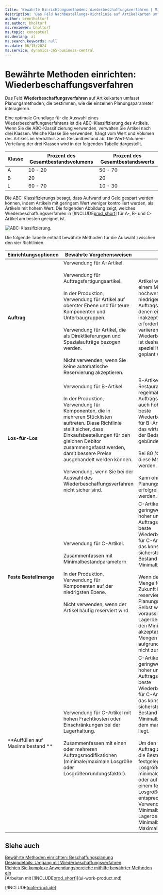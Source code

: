 ```yaml
---
title: 'Bewährte Einrichtungsmethoden: Wiederbeschaffungsverfahren | Microsoft Docs'
description: 'Das Feld Nachbestellungs-Richtlinie auf Artikelkarten umfasst vier verschiedene Planungsmethoden, die bestimmen, wie die einzelnen Planungsparameter interagieren.'
author: brentholtorf
ms.author: bholtorf
ms.reviewer: bholtorf
ms.topic: conceptual
ms.devlang: al
ms.search.keywords: null
ms.date: 06/13/2024
ms.service: dynamics-365-business-central
---
```

# <a name="setup-best-practices-reordering-policies"></a>Bewährte Methoden einrichten: Wiederbeschaffungsverfahren

Das Feld **Wiederbeschaffungsverfahren** auf Artikelkarten umfasst Planungsmethoden, die bestimmen, wie die einzelnen Planungsparameter interagieren.  

Eine optimale Grundlage für die Auswahl eines Wiederbeschaffungsverfahrens ist die ABC-Klassifizierung des Artikels. Wenn Sie die ABC-Klassifizierung verwenden, verwalten Sie Artikel nach drei Klassen. Welche Klasse Sie verwenden, hängt vom Wert und Volumen des Artikels im Verhältnis zum Gesamtbestand ab. Die Wert-Volumen-Verteilung der drei Klassen wird in der folgenden Tabelle dargestellt.

|Klasse|Prozent des Gesamtbestandsvolumens|Prozent des Gesamtbestandswerts|
|-----|-----------------------------|----------------------------|
|A|10 - 20|50 - 70|
|B|20|20|
|L|60 - 70|10 - 30|

Die ABC-Klassifizierungs besagt, dass Aufwand und Geld gespart werden können, indem Artikeln mit geringem Wert weniger kontrolliert werden, als Artikeln mit hohem Wert. Die folgenden Abbildung zeigt, welches Wiederbeschaffungsverfahren in [!INCLUDE[prod_short](includes/prod_short.md)] für A-, B- und C-Artikel am besten geeignet ist.

![ABC-Klassifizierung.](media/abc_classification.png "abc_classification")

Die folgende Tabelle enthält bewährte Methoden für die Auswahl zwischen den vier Richtlinien.  

|Einrichtungsoptionen|Bewährte Vorgehensweisen|Bemerkung|  
|------------------|-------------------|-------------|  
|**Auftrag**|Verwendung für A-Artikel.<br /><br /> Verwendung für Auftragsfertigungsartikel.<br /><br /> In der Produktion, Verwendung für Artikel auf oberster Ebene und für teure Komponenten und Unterbaugruppen.<br /><br /> Verwendung für Artikel, die als Direktlieferungen und Spezialaufträge bezogen werden.<br /><br /> Nicht verwenden, wenn Sie keine automatische Reservierung akzeptieren.|Artikel wie Ledercouchs in einem Möbelgeschäft sind hochwertige Artikel mit niedriger und unregelmäßiger Auftragsgeschwindigkeit, bei denen eine Lagerhaltung inakzeptabel ist oder die erforderlichen Attribute variieren. Das beste Wiederbeschaffungsverfahren ist deshalb eines, bei dem speziell für jeden Bedarf geplant wird.|  
|**Los-für-Los**|Verwendung für B-Artikel.<br /><br /> In der Produktion, Verwendung für Komponenten, die in mehreren Stücklisten auftreten. Diese Richtlinie stellt sicher, dass Einkaufsbestellungen für den gleichen Debitor zusammengefasst werden, damit bessere Preise ausgehandelt werden können.<br /><br /> Verwendung, wenn Sie bei der Auswahl des Wiederbeschaffungsverfahren nicht sicher sind.|B-Artikel, z. B. Restaurantstühle, haben eine regelmäßige und relative hohe Auftragsgeschwindigkeit, aber auch hohe Frachtkosten. Das beste Wiederbeschaffungsverfahren für B-Artikel ist deshalb eines, das wirtschaftlich ist, indem der Bedarf im Bestellzyklus gebündelt wird.<br /><br /> Bei 80 % der Artikel kann diese Methode verwendet werden.<br /><br /> Kann ohne Planungsparameter erfolgreich verwendet werden.|  
|**Feste Bestellmenge**|Verwendung für C-Artikel.<br /><br /> Zusammenfassen mit Minimalbestandparametern.<br /><br /> In der Produktion, Verwendung für Komponenten auf der niedrigsten Ebene.<br /><br /> Nicht verwenden, wenn der Artikel häufig reserviert wird.|C-Artikel wie Teetassen sind geringwertige Artikel mit hoher und regelmäßiger Auftragsgeschwindigkeit. Das beste Wiederbeschaffungsverfahren für C-Artikel ist deshalb eines, das konstante Verfügbarkeit sicherstellt, indem der Bestand immer über dem Minimalbestand liegt.<br /><br /> Wenn der Benutzer eine Menge für einen in der Zukunft liegenden Bedarf reserviert, wird die Planungsgrundlage gestört. Selbst wenn der voraussichtliche Lagerbestand im Hinblick auf den Minimalbestand akzeptabel ist, stehen die Mengen möglicherweise aufgrund der Reservierung nicht zur Verfügung.|  
|**Auffüllen auf Maximalbestand **|Verwendung für C-Artikel mit hohen Frachtkosten oder Einschränkungen bei der Lagerhaltung.<br /><br /> Zusammenfassen mit einen oder mehreren Auftragsmodifikationen (minimale/maximale Losgröße oder Losgrößenrundungsfaktor).|C-Artikel wie Teetassen sind geringwertige Artikel mit hoher und regelmäßiger Auftragsgeschwindigkeit. Das beste Wiederbeschaffungsverfahren für C-Artikel ist deshalb eines, das konstante Verfügbarkeit sicherstellt, indem der Bestand immer über dem Minimalbestand, aber unter dem maximalen Lagerbestand liegt.<br /><br /> Um den vorgeschlagenen Auftrag zu ändern, sollten Sie die Bestellmenge auf eine festgelegte maximale Losgröße reduzieren, auf eine minimale Losgröße erhöhen oder aufrunden, werden um einem festgelegten Losgrößenrundungsfaktor zu entsprechen. **Hinweis**: Bei Verwendung mit einem Minimalbestand bleibt der Lagerbestand zwischen dem Minimalbestand und dem Maximalbestand.|  

## <a name="see-also"></a>Siehe auch

 [Bewährte Methoden einrichten: Beschaffungsplanung](setup-best-practices-supply-planning.md)  
 [Designdetails: Umgang mit Wiederbeschaffungsverfahren](design-details-handling-reordering-policies.md)  
 [Richten Sie komplexe Anwendungsbereiche mithilfe bewährter Methoden ein](set-up-complex-application-areas-using-best-practices.md)  
 [Arbeiten mit [!INCLUDE[prod_short](includes/prod_short.md)]](ui-work-product.md)


[!INCLUDE[footer-include](includes/footer-banner.md)]
